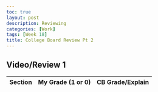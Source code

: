 ```yaml
---
toc: true
layout: post
description: Reviewing 
categories: [Work]
tags: [Week 18]
title: College Board Review Pt 2
---
```


## Video/Review 1

| Section | My Grade (1 or 0) | CB Grade/Explain
| ------- | -------------- | ----------------- | 
